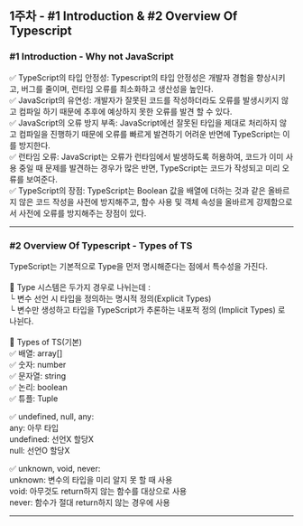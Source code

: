 ## 1주차 - #1 Introduction & #2 Overview Of Typescript

### #1 Introduction - Why not JavaScript<br>
✅ TypeScript의 타입 안정성: Typescript의 타입 안정성은 개발자 경험을 향상시키고, 버그를 줄이며, 런타임 오류를 최소화하고 생산성을 높인다. <br>
✅ JavaScript의 유연성: 개발자가 잘못된 코드를 작성하더라도 오류를 발생시키지 않고 컴파일 하기 때문에 추후에 예상하지 못한 오류를 발견 할 수 있다. <br>
✅ JavaScript의 오류 방지 부족: JavaScript에선 잘못된 타입을 제대로 처리하지 않고 컴파일을 진행하기 때문에 오류를 빠르게 발견하기 어려운 반면에 TypeScript는 이를 방지한다. <br>
✅ 런타임 오류: JavaScript는 오류가 런타임에서 발생하도록 허용하여, 코드가 이미 사용 중일 때 문제를 발견하는 경우가 많은 반면, TypeScript는 코드가 작성되고 미리 오류를 보여준다. <br>
✅ TypeScript의 장점: TypeScript는 Boolean 값을 배열에 더하는 것과 같은 올바르지 않은 코드 작성을 사전에 방지해주고, 함수 사용 및 객체 속성을 올바르게 강제함으로서 사전에 오류를 방지해주는 장점이 있다. <br>
***
### #2 Overview Of Typescript - Types of TS
TypeScript는 기본적으로 Type을 먼저 명시해준다는 점에서 특수성을 가진다.<br>
<br>
📌 Type 시스템은 두가지 경우로 나뉘는데 :<br>
└ 변수 선언 시 타입을 정의하는 명시적 정의(Explicit Types)<br>
└ 변수만 생성하고 타입을 TypeScript가 추론하는 내포적 정의 (Implicit Types) 로 나뉜다.<br>
<br>
📌 Types of TS(기본)<br>
✅ 배열: array[]<br>
✅ 숫자: number<br>
✅ 문자열: string<br>
✅ 논리: boolean<br>
✅ 튜플: Tuple<br>

✅ undefined, null, any:<br>
any: 아무 타입<br>
undefined: 선언X 할당X<br>
null: 선언O 할당X<br>

✅ unknown, void, never:<br>
unknown: 변수의 타입을 미리 알지 못 할 때 사용<br>
void: 아무것도 return하지 않는 함수를 대상으로 사용<br>
never: 함수가 절대 return하지 않는 경우에 사용<br>
***
